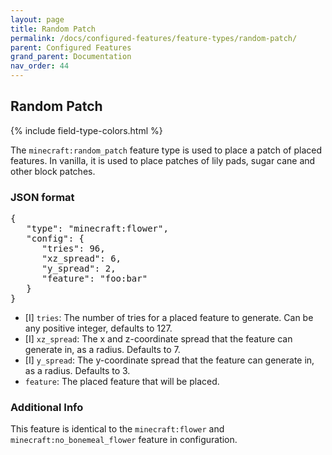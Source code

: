 ```yaml
---
layout: page
title: Random Patch
permalink: /docs/configured-features/feature-types/random-patch/
parent: Configured Features
grand_parent: Documentation
nav_order: 44
---
```


## Random Patch

<head>
    {% include field-type-colors.html %}
</head>

The `minecraft:random_patch` feature type is used to place a patch of placed features. In vanilla, it is used to place patches of lily pads, sugar cane and other block patches.

### JSON format

<pre>
{
   "type": "minecraft:flower",
   "config": {
      "tries": 96,
      "xz_spread": 6,
      "y_spread": 2,
      "feature": "foo:bar"
   }
}
</pre>

* <span int>[I]</span> `tries`: The number of tries for a placed feature to generate. Can be any positive integer, defaults to 127.
* <span int>[I]</span> `xz_spread`: The x and z-coordinate spread that the feature can generate in, as a radius. Defaults to 7.
* <span int>[I]</span> `y_spread`: The y-coordinate spread that the feature can generate in, as a radius. Defaults to 3.
* `feature`: The placed feature that will be placed.

### Additional Info

This feature is identical to the `minecraft:flower` and `minecraft:no_bonemeal_flower` feature in configuration.